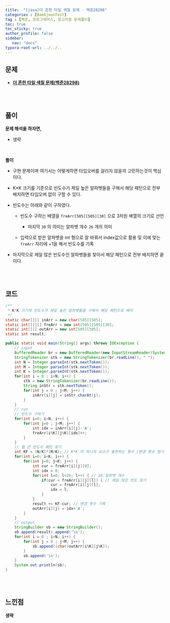 ```yaml
---
title:  "[java]더 흔한 타일 색칠 문제 - 백준28298"
categories : [BaekjoonTest]
tag : [백준, 프로그래머스, 알고리즘 문제풀이]
toc: true
toc_sticky: true
author_profile: false
sidebar:
   nav: "docs"
typora-root-url: ../../..
---
```




## 문제

* **[더 흔한 타일 색칠 문제(백준28298)](https://www.acmicpc.net/problem/28298)**

<br><br>

## 풀이

**문제 해석을 하자면,**

* 생략

<br>

**풀이**

* 구현 문제이며 여기서는 어떻게하면 타임오버를 걸리지 않을까 고민하는것이 핵심이다.
* K*K 크기를 기준으로 빈도수가 제일 높은 알파벳들을 구해서 해당 패턴으로 전부 배치하면 타임오버 없이 구할 수 있다.
* 빈도수는 아래와 같이 구하였다.
  * 빈도수 구하는 배열을 `freArr[505][505][30]` 으로 3차원 배열의 크기로 선언
    * 마지막 `30` 의 의미는 알파벳 개수 `26` 개의 의미

  * 입력으로 받은 알파벳을 int 형으로 잘 바꿔서 index값으로 활용 및 이에 맞는 `freArr` 자리에 +1을 해서 빈도수를 기록

* 마지막으로 제일 많은 빈도수인 알파벳들을 찾아서 해당 패턴으로 전부 배치하면 끝이다.

<br><br>

## 코드

```java
/**
 * K*K 크기에 빈도수가 제일 높은 알파벳들을 구해서 해당 패턴으로 배치
 */
static char[][] inArr = new char[505][505];
static int[][][] freArr = new int[505][505][30];
static int[][] outArr = new int[505][505];
static int result;

public static void main(String[] args) throws IOException {
    // input
    BufferedReader br = new BufferedReader(new InputStreamReader(System.in));
    StringTokenizer stk = new StringTokenizer(br.readLine(), " ");
    int N = Integer.parseInt(stk.nextToken());
    int M = Integer.parseInt(stk.nextToken());
    int K = Integer.parseInt(stk.nextToken());
    for(int i = 0 ; i<N; i++) {
        stk = new StringTokenizer(br.readLine());
        String inStr = stk.nextToken();
        for(int j = 0 ; j<M; j++) {
            inArr[i][j] = inStr.charAt(j);
        }
    }
    // run
    // 빈도수 구하기
    for(int i=0; i<N; i++) {
        for(int j=0 ; j<M; j++) {
            int idx = inArr[i][j]-'A';
            freArr[i%K][j%K][idx]++;
        }
    }
    // 젤 큰 빈도수 패턴 찾기
    int KF = (N/K)*(M/K); // K*K 의 하나의 요소가 출현하는 횟수 (변경 횟수 얻기 위해)
    for(int i=0; i<K; i++) {
        for(int j=0; j<K; j++) {
            int cur = freArr[i][j][0];
            int idx = 0;
            for(int l=0; l<26; l++) { // 26:알파벳 개수
                if(cur < freArr[i][j][l]) { // 제일 많은 빈도 찾기
                    cur = freArr[i][j][l];
                    idx = l;
                }
            }
            result += KF-cur; // 변경 횟수 기록
            outArr[i][j] = idx+'A';
        }
    }
    // output
    StringBuilder sb = new StringBuilder();
    sb.append(result).append('\n');
    for(int i = 0 ; i<N; i++) {
        for(int j = 0 ; j<M; j++) {
            sb.append((char)outArr[i%K][j%K]);
        }
        sb.append('\n');
    }
    System.out.println(sb);
}
```

<br><br>

## 느낀점

**생략**
